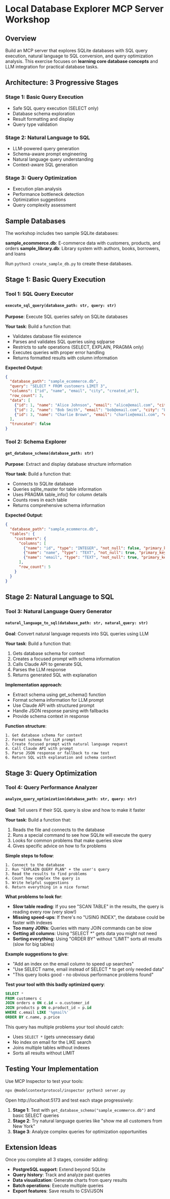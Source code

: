 # Local Database Explorer MCP Server Workshop

## Overview

Build an MCP server that explores SQLite databases with SQL query execution, natural language to SQL conversion, and query optimization analysis. This exercise focuses on **learning core database concepts** and LLM integration for practical database tasks.


## Architecture: 3 Progressive Stages

### Stage 1: Basic Query Execution
- Safe SQL query execution (SELECT only)
- Database schema exploration
- Result formatting and display
- Query type validation

### Stage 2: Natural Language to SQL
- LLM-powered query generation
- Schema-aware prompt engineering
- Natural language query understanding
- Context-aware SQL generation

### Stage 3: Query Optimization
- Execution plan analysis
- Performance bottleneck detection
- Optimization suggestions
- Query complexity assessment

## Sample Databases

The workshop includes two sample SQLite databases:

**sample_ecommerce.db**: E-commerce data with customers, products, and orders
**sample_library.db**: Library system with authors, books, borrowers, and loans

Run `python3 create_sample_db.py` to create these databases.

## Stage 1: Basic Query Execution

### Tool 1: SQL Query Executor

#### `execute_sql_query(database_path: str, query: str)`
**Purpose**: Execute SQL queries safely on SQLite databases

**Your task**: Build a function that:
- Validates database file existence
- Parses and validates SQL queries using sqlparse
- Restricts to safe operations (SELECT, EXPLAIN, PRAGMA only)
- Executes queries with proper error handling
- Returns formatted results with column information

**Expected Output**:
```json
{
  "database_path": "sample_ecommerce.db",
  "query": "SELECT * FROM customers LIMIT 3",
  "columns": ["id", "name", "email", "city", "created_at"],
  "row_count": 3,
  "data": [
    {"id": 1, "name": "Alice Johnson", "email": "alice@email.com", "city": "New York"},
    {"id": 2, "name": "Bob Smith", "email": "bob@email.com", "city": "Los Angeles"},
    {"id": 3, "name": "Charlie Brown", "email": "charlie@email.com", "city": "Chicago"}
  ],
  "truncated": false
}
```

### Tool 2: Schema Explorer

#### `get_database_schema(database_path: str)`
**Purpose**: Extract and display database structure information

**Your task**: Build a function that:
- Connects to SQLite database
- Queries sqlite_master for table information
- Uses PRAGMA table_info() for column details
- Counts rows in each table
- Returns comprehensive schema information

**Expected Output**:
```json
{
  "database_path": "sample_ecommerce.db",
  "tables": {
    "customers": {
      "columns": [
        {"name": "id", "type": "INTEGER", "not_null": false, "primary_key": true},
        {"name": "name", "type": "TEXT", "not_null": true, "primary_key": false},
        {"name": "email", "type": "TEXT", "not_null": true, "primary_key": false}
      ],
      "row_count": 5
    }
  }
}
```

## Stage 2: Natural Language to SQL

### Tool 3: Natural Language Query Generator

#### `natural_language_to_sql(database_path: str, natural_query: str)`
**Goal**: Convert natural language requests into SQL queries using LLM

**Your task**: Build a function that:
1. Gets database schema for context
2. Creates a focused prompt with schema information
3. Calls Claude API to generate SQL
4. Parses the LLM response
5. Returns generated SQL with explanation

**Implementation approach**:
- Extract schema using get_schema() function
- Format schema information for LLM prompt
- Use Claude API with structured prompt
- Handle JSON response parsing with fallbacks
- Provide schema context in response

**Function structure**:
```
1. Get database schema for context
2. Format schema for LLM prompt
3. Create focused prompt with natural language request
4. Call Claude API with prompt
5. Parse JSON response or fallback to raw text
6. Return SQL with explanation and schema context
```

## Stage 3: Query Optimization

### Tool 4: Query Performance Analyzer

#### `analyze_query_optimization(database_path: str, query: str)`
**Goal**: Tell users if their SQL query is slow and how to make it faster

**Your task**: Build a function that:
1. Reads the file and connects to the database
2. Runs a special command to see how SQLite will execute the query
3. Looks for common problems that make queries slow
4. Gives specific advice on how to fix problems

**Simple steps to follow**:
```
1. Connect to the database
2. Run "EXPLAIN QUERY PLAN" + the user's query
3. Read the results to find problems
4. Count how complex the query is
5. Write helpful suggestions
6. Return everything in a nice format
```

**What problems to look for**:
- **Slow table reading**: If you see "SCAN TABLE" in the results, the query is reading every row (very slow!)
- **Missing speed-ups**: If there's no "USING INDEX", the database could be faster with indexes
- **Too many JOINs**: Queries with many JOIN commands can be slow
- **Getting all columns**: Using "SELECT *" gets data you might not need
- **Sorting everything**: Using "ORDER BY" without "LIMIT" sorts all results (slow for big tables)

**Example suggestions to give**:
- "Add an index on the email column to speed up searches"
- "Use SELECT name, email instead of SELECT * to get only needed data"
- "This query looks good - no obvious performance problems found"

**Test your tool with this badly optimized query**:
```sql
SELECT *
FROM customers c
JOIN orders o ON c.id = o.customer_id
JOIN products p ON o.product_id = p.id
WHERE c.email LIKE '%gmail%'
ORDER BY c.name, p.price
```

This query has multiple problems your tool should catch:
- Uses `SELECT *` (gets unnecessary data)
- No index on email for the LIKE search
- Joins multiple tables without indexes
- Sorts all results without LIMIT

## Testing Your Implementation

Use MCP Inspector to test your tools:

```bash
npx @modelcontextprotocol/inspector python3 server.py
```

Open http://localhost:5173 and test each stage progressively:

1. **Stage 1**: Test with `get_database_schema("sample_ecommerce.db")` and basic SELECT queries
2. **Stage 2**: Try natural language queries like "show me all customers from New York"
3. **Stage 3**: Analyze complex queries for optimization opportunities

## Extension Ideas

Once you complete all 3 stages, consider adding:
- **PostgreSQL support**: Extend beyond SQLite
- **Query history**: Track and analyze past queries
- **Data visualization**: Generate charts from query results
- **Batch operations**: Execute multiple queries
- **Export features**: Save results to CSV/JSON